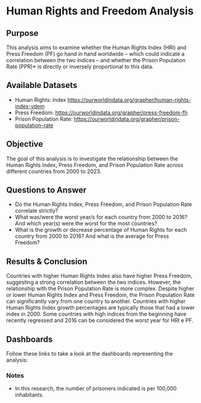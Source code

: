 # Human Rights and Freedom Analysis

## Purpose
This analysis aims to examine whether the Human Rights Index (HRI) and Press Freedom (PF) go hand in hand worldwide – which could indicate a correlation between the two indices – and whether the Prison Population Rate (PPR)* is directly or inversely proportional to this data.

## Available Datasets
- Human Rights: Index  https://ourworldindata.org/grapher/human-rights-index-vdem
- Press Freedom: https://ourworldindata.org/grapher/press-freedom-fh
- Prison Population Rate: https://ourworldindata.org/grapher/prison-population-rate

## Objective
The goal of this analysis is to investigate the relationship between the Human Rights Index, Press Freedom, and Prison Population Rate across different countries from 2000 to 2023.

## Questions to Answer
- Do the Human Rights Index, Press Freedom, and Prison Population Rate correlate strictly?
- What was/were the worst year/s for each country from 2000 to 2016? And which year(s) were the worst for the most countries?
- What is the growth or decrease percentage of Human Rights for each country from 2000 to 2016? And what is the average for Press Freedom?

## Results & Conclusion
Countries with higher Human Rights Index also have higher Press Freedom, suggesting a strong correlation between the two indices. However, the relationship with the Prison Population Rate is more complex. 
Despite higher or lower Human Rights Index and Press Freedom, the Prison Population Rate can significantly vary from one country to another.
Countries with higher Human Rights Index growth percentages are typically those that had a lower index in 2000. Some countries with high indices from the beginning have recently regressed and 2016 can be considered the worst year for HRI e PF.

## Dashboards
Follow these links to take a look at the dashboards representing the analysis:


### Notes
* In this research, the number of prisoners indicated is per 100,000 inhabitants.
